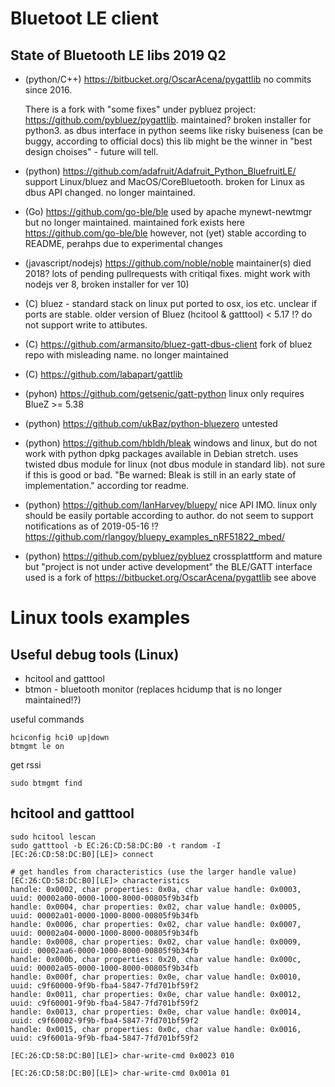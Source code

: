 Bluetoot LE client
==================


State of Bluetooth LE libs 2019 Q2
----------------------------------

- (python/C++) https://bitbucket.org/OscarAcena/pygattlib
  no commits since 2016.
  
  There is a fork with "some fixes" under pybluez project:
  https://github.com/pybluez/pygattlib.
  maintained?  broken installer for python3.
  as dbus interface in python seems like risky
  buiseness (can be buggy, according to official docs) this lib might be the
  winner in "best design choises" - future will tell.

- (python) https://github.com/adafruit/Adafruit_Python_BluefruitLE/
  support Linux/bluez and MacOS/CoreBluetooth.
  broken for Linux as dbus API changed. no longer maintained.
  
- (Go) https://github.com/go-ble/ble 
  used by apache mynewt-newtmgr but no longer maintained.
  maintained fork exists here https://github.com/go-ble/ble however, not (yet)
  stable according to README, perahps due to experimental changes

- (javascript/nodejs) https://github.com/noble/noble
  maintainer(s) died 2018? lots of pending pullrequests with critiqal fixes. 
  might work with nodejs ver 8, broken installer for ver 10)

- (C) bluez - standard stack on linux put ported to osx, ios etc. unclear if ports
  are stable. older version of Bluez (hcitool & gatttool) < 5.17 !? do not
  support write to attibutes.

- (C) https://github.com/armansito/bluez-gatt-dbus-client
  fork of bluez repo with misleading name. no longer maintained

- (C) https://github.com/labapart/gattlib

- (pyhon) https://github.com/getsenic/gatt-python
  linux only
  requires BlueZ >= 5.38

- (python) https://github.com/ukBaz/python-bluezero
  untested

- (python) https://github.com/hbldh/bleak 
  windows and linux, but do not work with python dpkg packages available in
  Debian stretch.  uses twisted dbus module for linux (not dbus module in
  standard lib). not sure if this is good or bad.  "Be warned: Bleak is
  still in an early state of implementation." according tor readme.

- (python) https://github.com/IanHarvey/bluepy/
  nice API IMO. linux only should be easily portable according to author.
  do not seem to support notifications as of 2019-05-16 !?
  https://github.com/rlangoy/bluepy_examples_nRF51822_mbed/

- (python) https://github.com/pybluez/pybluez
  crossplattform and mature but "project is not under active development"
  the BLE/GATT interface used is a fork of
  https://bitbucket.org/OscarAcena/pygattlib see above



Linux tools examples
====================

Useful debug tools (Linux)
--------------------------
- hcitool and gatttool
- btmon - bluetooth monitor (replaces hcidump that is no longer maintained!?)

useful commands
```
hciconfig hci0 up|down
btmgmt le on
```

get rssi
```
sudo btmgmt find 
```

hcitool and gatttool
--------------------

```
sudo hcitool lescan
sudo gatttool -b EC:26:CD:58:DC:B0 -t random -I
[EC:26:CD:58:DC:B0][LE]> connect

# get handles from characteristics (use the larger handle value)
[EC:26:CD:58:DC:B0][LE]> characteristics 
handle: 0x0002, char properties: 0x0a, char value handle: 0x0003, uuid: 00002a00-0000-1000-8000-00805f9b34fb
handle: 0x0004, char properties: 0x02, char value handle: 0x0005, uuid: 00002a01-0000-1000-8000-00805f9b34fb
handle: 0x0006, char properties: 0x02, char value handle: 0x0007, uuid: 00002a04-0000-1000-8000-00805f9b34fb
handle: 0x0008, char properties: 0x02, char value handle: 0x0009, uuid: 00002aa6-0000-1000-8000-00805f9b34fb
handle: 0x000b, char properties: 0x20, char value handle: 0x000c, uuid: 00002a05-0000-1000-8000-00805f9b34fb
handle: 0x000f, char properties: 0x0e, char value handle: 0x0010, uuid: c9f60000-9f9b-fba4-5847-7fd701bf59f2
handle: 0x0011, char properties: 0x0e, char value handle: 0x0012, uuid: c9f60001-9f9b-fba4-5847-7fd701bf59f2
handle: 0x0013, char properties: 0x0e, char value handle: 0x0014, uuid: c9f60002-9f9b-fba4-5847-7fd701bf59f2
handle: 0x0015, char properties: 0x0c, char value handle: 0x0016, uuid: c9f6001a-9f9b-fba4-5847-7fd701bf59f2

[EC:26:CD:58:DC:B0][LE]> char-write-cmd 0x0023 010

[EC:26:CD:58:DC:B0][LE]> char-write-cmd 0x001a 01

```

